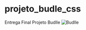 # projeto_budle_css
Entrega Final Projeto Budlle
![Budlle](https://user-images.githubusercontent.com/99358432/176022229-2c0a9bc2-5016-44c7-9291-018e3077b679.png)
